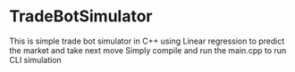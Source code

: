 # TradeBotSimulator
This is simple trade bot simulator in C++ using Linear regression to predict the market and take next move 
Simply compile and run the main.cpp to run CLI simulation
